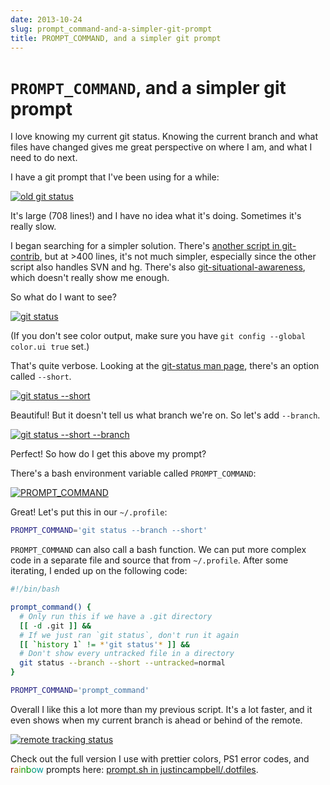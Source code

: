```yaml
---
date: 2013-10-24
slug: prompt_command-and-a-simpler-git-prompt
title: PROMPT_COMMAND, and a simpler git prompt
---
```


# `PROMPT_COMMAND`, and a simpler git prompt

I love knowing my current git status. Knowing the current branch and what files have changed gives me great perspective on where I am, and what I need to do next.

I have a git prompt that I've been using for a while:

[![old git status](http://f.cl.ly/items/0409142s2c1Y1t2B410d/Screen%20Shot%202013-10-14%20at%202.21.54%20PM.png)](http://cl.ly/image/3N0A3U2i3K2e)

It's large (708 lines!) and I have no idea what it's doing. Sometimes it's really slow.

I began searching for a simpler solution. There's [another script in git-contrib](https://github.com/git/git/blob/master/contrib/completion/git-prompt.sh), but at >400 lines, it's not much simpler, especially since the other script also handles SVN and hg. There's also [git-situational-awareness](https://github.com/paulbaumgart/git-situational-awareness), which doesn't really show me enough.

So what do I want to see?

[![git status](http://f.cl.ly/items/0F2C3Q0j1T0w473w1p0z/Screen%20Shot%202013-10-14%20at%202.11.03%20PM.png)](http://cl.ly/image/2B3w1x243F3u)

(If you don't see color output, make sure you have `git config --global color.ui true` set.)

That's quite verbose. Looking at the [git-status man page](https://www.kernel.org/pub/software/scm/git/docs/git-status.html), there's an option called `--short`.

[![git status --short](http://f.cl.ly/items/321j1M1G120j1J0h0m3T/Screen%20Shot%202013-10-14%20at%202.13.01%20PM.png)](http://cl.ly/image/2D3Z0i0b2I33)

Beautiful! But it doesn't tell us what branch we're on. So let's add `--branch`.

[![git status --short --branch](http://f.cl.ly/items/1p1A3P10103S1A1M0O2V/Screen%20Shot%202013-10-14%20at%202.14.07%20PM.png)](http://cl.ly/image/2w1L2O1o0g3z)

Perfect! So how do I get this above my prompt?

There's a bash environment variable called `PROMPT_COMMAND`:

[![PROMPT_COMMAND](http://f.cl.ly/items/0r0m0M2f3Q0f06322y02/Screen%20Shot%202013-10-23%20at%2012.51.38%20PM.png)](http://cl.ly/image/2W1G0c2n1J0R)

Great! Let's put this in our `~/.profile`:

```sh
PROMPT_COMMAND='git status --branch --short'
```

`PROMPT_COMMAND` can also call a bash function. We can put more complex code in a separate file and source that from `~/.profile`. After some iterating, I ended up on the following code:

```sh
#!/bin/bash

prompt_command() {
  # Only run this if we have a .git directory
  [[ -d .git ]] &&
  # If we just ran `git status`, don't run it again
  [[ `history 1` != *'git status'* ]] &&
  # Don't show every untracked file in a directory
  git status --branch --short --untracked=normal
}

PROMPT_COMMAND='prompt_command'
```

Overall I like this a lot more than my previous script. It's a lot faster, and it even shows when my current branch is ahead or behind of the remote.

[![remote tracking status](http://f.cl.ly/items/1E3E3K252d3X1O3q3z27/Screen%20Shot%202013-10-23%20at%201.18.48%20PM.png)](http://cl.ly/image/2Q3S1i1i1b2X)

Check out the full version I use with prettier colors, PS1 error codes, and <span><FONT COLOR="#900">r</FONT><FONT COLOR="#970">a</FONT><FONT COLOR="#990">i</FONT><FONT COLOR="#190">n</FONT><FONT COLOR="#090">b</FONT><FONT COLOR="#097">o</FONT><FONT COLOR="#099">w</FONT></span> prompts here: [prompt.sh in justincampbell/.dotfiles](https://github.com/justincampbell/.dotfiles/blob/master/prompt.sh).
